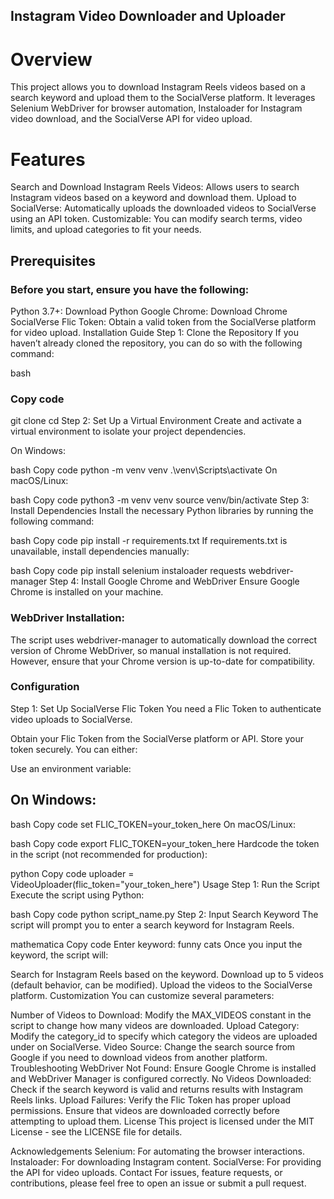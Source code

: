 ## Instagram Video Downloader and Uploader

# Overview
This project allows you to download Instagram Reels videos based on a search keyword and upload them to the SocialVerse platform. It leverages Selenium WebDriver for browser automation, Instaloader for Instagram video download, and the SocialVerse API for video upload.

# Features
Search and Download Instagram Reels Videos: Allows users to search Instagram videos based on a keyword and download them.
Upload to SocialVerse: Automatically uploads the downloaded videos to SocialVerse using an API token.
Customizable: You can modify search terms, video limits, and upload categories to fit your needs.
## Prerequisites
### Before you start, ensure you have the following:

Python 3.7+: Download Python
Google Chrome: Download Chrome
SocialVerse Flic Token: Obtain a valid token from the SocialVerse platform for video upload.
Installation Guide
Step 1: Clone the Repository
If you haven’t already cloned the repository, you can do so with the following command:

bash
### Copy code
git clone <repository-url>
cd <repository-directory>
Step 2: Set Up a Virtual Environment
Create and activate a virtual environment to isolate your project dependencies.

On Windows:

bash
Copy code
python -m venv venv
.\venv\Scripts\activate
On macOS/Linux:

bash
Copy code
python3 -m venv venv
source venv/bin/activate
Step 3: Install Dependencies
Install the necessary Python libraries by running the following command:

bash
Copy code
pip install -r requirements.txt
If requirements.txt is unavailable, install dependencies manually:

bash
Copy code
pip install selenium instaloader requests webdriver-manager
Step 4: Install Google Chrome and WebDriver
Ensure Google Chrome is installed on your machine.

### WebDriver Installation:
The script uses webdriver-manager to automatically download the correct version of Chrome WebDriver, so manual installation is not required. However, ensure that your Chrome version is up-to-date for compatibility.

### Configuration
Step 1: Set Up SocialVerse Flic Token
You need a Flic Token to authenticate video uploads to SocialVerse.

Obtain your Flic Token from the SocialVerse platform or API.
Store your token securely.
You can either:

Use an environment variable:

## On Windows:

bash
Copy code
set FLIC_TOKEN=your_token_here
On macOS/Linux:

bash
Copy code
export FLIC_TOKEN=your_token_here
Hardcode the token in the script (not recommended for production):

python
Copy code
uploader = VideoUploader(flic_token="your_token_here")
Usage
Step 1: Run the Script
Execute the script using Python:

bash
Copy code
python script_name.py
Step 2: Input Search Keyword
The script will prompt you to enter a search keyword for Instagram Reels.

mathematica
Copy code
Enter keyword: funny cats
Once you input the keyword, the script will:

Search for Instagram Reels based on the keyword.
Download up to 5 videos (default behavior, can be modified).
Upload the videos to the SocialVerse platform.
Customization
You can customize several parameters:

Number of Videos to Download: Modify the MAX_VIDEOS constant in the script to change how many videos are downloaded.
Upload Category: Modify the category_id to specify which category the videos are uploaded under on SocialVerse.
Video Source: Change the search source from Google if you need to download videos from another platform.
Troubleshooting
WebDriver Not Found:
Ensure Google Chrome is installed and WebDriver Manager is configured correctly.
No Videos Downloaded:
Check if the search keyword is valid and returns results with Instagram Reels links.
Upload Failures:
Verify the Flic Token has proper upload permissions.
Ensure that videos are downloaded correctly before attempting to upload them.
License
This project is licensed under the MIT License - see the LICENSE file for details.

Acknowledgements
Selenium: For automating the browser interactions.
Instaloader: For downloading Instagram content.
SocialVerse: For providing the API for video uploads.
Contact
For issues, feature requests, or contributions, please feel free to open an issue or submit a pull request.
